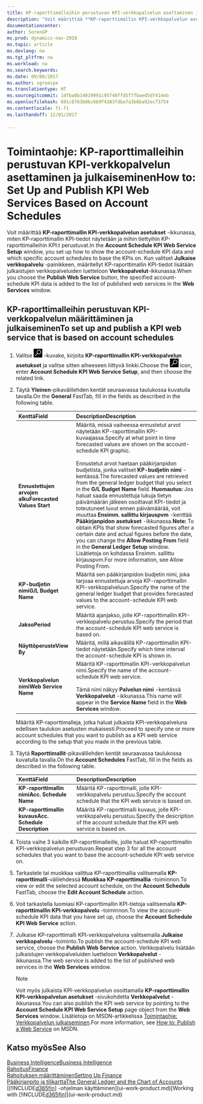 ```yaml
---
title: KP-raporttimalleihin perustuvan KPI-verkkopalvelun asettaminen ja julkaiseminen
description: "Voit määrittää **KP-raporttimallin KPI-verkkopalvelun asetukset** -ikkunassa, miten KP-raporttimallin KPI-tiedot näytetään ja mihin tiettyihin KP-raporttimalleihin KPI:t perustuvat."
documentationcenter: 
author: SorenGP
ms.prod: dynamics-nav-2018
ms.topic: article
ms.devlang: na
ms.tgt_pltfrm: na
ms.workload: na
ms.search.keywords: 
ms.date: 09/08/2017
ms.author: sgroespe
ms.translationtype: HT
ms.sourcegitcommit: 1dfba8b14019991c95f40ffd5f7fbaed5df414eb
ms.openlocfilehash: 691c8763b8bc6b9f4383fdba7a3b6ba92ec73754
ms.contentlocale: fi-fi
ms.lasthandoff: 12/01/2017

---
```

# <a name="how-to-set-up-and-publish-kpi-web-services-based-on-account-schedules"></a><span data-ttu-id="8f846-103">Toimintaohje: KP-raporttimalleihin perustuvan KPI-verkkopalvelun asettaminen ja julkaiseminen</span><span class="sxs-lookup"><span data-stu-id="8f846-103">How to: Set Up and Publish KPI Web Services Based on Account Schedules</span></span>
<span data-ttu-id="8f846-104">Voit määrittää **KP-raporttimallin KPI-verkkopalvelun asetukset** -ikkunassa, miten KP-raporttimallin KPI-tiedot näytetään ja mihin tiettyihin KP-raporttimalleihin KPI:t perustuvat.</span><span class="sxs-lookup"><span data-stu-id="8f846-104">In the **Account Schedule KPI Web Service Setup** window, you set up how to show the account-schedule KPI data and which specific account schedules to base the KPIs on.</span></span> <span data-ttu-id="8f846-105">Kun valitset **Julkaise verkkopalvelu** -painikkeen, määritellyt KP-raporttimallin KPI-tiedot lisätään julkaistujen verkkopalveluiden luetteloon **Verkkopalvelut**-ikkunassa.</span><span class="sxs-lookup"><span data-stu-id="8f846-105">When you choose the **Publish Web Service** button, the specified account-schedule KPI data is added to the list of published web services in the **Web Services** window.</span></span>  

## <a name="to-set-up-and-publish-a-kpi-web-service-that-is-based-on-account-schedules"></a><span data-ttu-id="8f846-106">KP-raporttimalleihin perustuvan KPI-verkkopalvelun määrittäminen ja julkaiseminen</span><span class="sxs-lookup"><span data-stu-id="8f846-106">To set up and publish a KPI web service that is based on account schedules</span></span>  

1.  <span data-ttu-id="8f846-107">Valitse ![Etsi sivu tai raportti](media/ui-search/search_small.png "Etsi sivu tai raportti -kuvake") -kuvake, kirjoita **KP-raporttimallin KPI-verkkopalvelun asetukset** ja valitse sitten aiheeseen liittyvä linkki.</span><span class="sxs-lookup"><span data-stu-id="8f846-107">Choose the ![Search for Page or Report](media/ui-search/search_small.png "Search for Page or Report icon") icon, enter **Account Schedule KPI Web Service Setup**, and then choose the related link.</span></span>  
2.  <span data-ttu-id="8f846-108">Täytä **Yleinen**-pikavälilehden kentät seuraavassa taulukossa kuvatulla tavalla.</span><span class="sxs-lookup"><span data-stu-id="8f846-108">On the **General** FastTab, fill in the fields as described in the following table.</span></span>  

    |<span data-ttu-id="8f846-109">Kenttä</span><span class="sxs-lookup"><span data-stu-id="8f846-109">Field</span></span>|<span data-ttu-id="8f846-110">Description</span><span class="sxs-lookup"><span data-stu-id="8f846-110">Description</span></span>|  
    |---------------------------------|---------------------------------------|  
    |<span data-ttu-id="8f846-111">**Ennustettujen arvojen alku**</span><span class="sxs-lookup"><span data-stu-id="8f846-111">**Forecasted Values Start**</span></span>|<span data-ttu-id="8f846-112">Määritä, missä vaiheessa ennustetut arvot näytetään KP-raporttimallin KPI-kuvaajassa.</span><span class="sxs-lookup"><span data-stu-id="8f846-112">Specify at what point in time forecasted values are shown on the account-schedule KPI graphic.</span></span><br /><br /> <span data-ttu-id="8f846-113">Ennustetut arvot haetaan pääkirjanpidon budjetista, jonka valitset **KP-budjetin nimi** -kentässä.</span><span class="sxs-lookup"><span data-stu-id="8f846-113">The forecasted values are retrieved from the general ledger budget that you select in the **G/L Budget Name** field.</span></span> <span data-ttu-id="8f846-114">**Huomautus:** Jos haluat saada ennustettuja lukuja tietyn päivämäärän jälkeen osoittavat KPI-tiedot ja toteutuneet luvut ennen päivämäärää, voit muuttaa **Ensimm. sallittu kirjauspvm** -kenttää **Pääkirjanpidon asetukset** -ikkunassa.</span><span class="sxs-lookup"><span data-stu-id="8f846-114">**Note:**  To obtain KPIs that show forecasted figures after a certain date and actual figures before the date, you can change the **Allow Posting From** field in the **General Ledger Setup** window.</span></span> <span data-ttu-id="8f846-115">Lisätietoja on kohdassa Ensimm. sallittu kirjauspvm.</span><span class="sxs-lookup"><span data-stu-id="8f846-115">For more information, see Allow Posting From.</span></span>|  
    |<span data-ttu-id="8f846-116">**KP-budjetin nimi**</span><span class="sxs-lookup"><span data-stu-id="8f846-116">**G/L Budget Name**</span></span>|<span data-ttu-id="8f846-117">Määritä sen pääkirjanpidon budjetin nimi, joka tarjoaa ennustettuja arvoja KP-raporttimallin KPI-verkkopalveluun.</span><span class="sxs-lookup"><span data-stu-id="8f846-117">Specify the name of the general ledger budget that provides forecasted values to the account-schedule KPI web service.</span></span>|  
    |<span data-ttu-id="8f846-118">**Jakso**</span><span class="sxs-lookup"><span data-stu-id="8f846-118">**Period**</span></span>|<span data-ttu-id="8f846-119">Määritä ajanjakso, jolle KP-raporttimallin KPI-verkkopalvelu perustuu.</span><span class="sxs-lookup"><span data-stu-id="8f846-119">Specify the period that the account-schedule KPI web service is based on.</span></span>|  
    |<span data-ttu-id="8f846-120">**Näyttöperuste**</span><span class="sxs-lookup"><span data-stu-id="8f846-120">**View By**</span></span>|<span data-ttu-id="8f846-121">Määritä, millä aikavälillä KP-raporttimallin KPI-tiedot näytetään.</span><span class="sxs-lookup"><span data-stu-id="8f846-121">Specify which time interval the account-schedule KPI is shown in.</span></span>|  
    |<span data-ttu-id="8f846-122">**Verkkopalvelun nimi**</span><span class="sxs-lookup"><span data-stu-id="8f846-122">**Web Service Name**</span></span>|<span data-ttu-id="8f846-123">Määritä KP-raporttimallin KPI-verkkopalvelun nimi.</span><span class="sxs-lookup"><span data-stu-id="8f846-123">Specify the name of the account-schedule KPI web service.</span></span><br /><br /> <span data-ttu-id="8f846-124">Tämä nimi näkyy **Palvelun nimi** -kentässä **Verkkopalvelut** -ikkunassa.</span><span class="sxs-lookup"><span data-stu-id="8f846-124">This name will appear in the **Service Name** field in the **Web Services** window.</span></span>|  

    <span data-ttu-id="8f846-125">Määritä KP-raporttimalleja, jotka haluat julkaista KPI-verkkopalveluna edellisen taulukon asetusten mukaisesti.</span><span class="sxs-lookup"><span data-stu-id="8f846-125">Proceed to specify one or more account schedules that you want to publish as a KPI web service according to the setup that you made in the previous table.</span></span>  

3.  <span data-ttu-id="8f846-126">Täytä **Raporttimallit**-pikavälilehden kentät seuraavassa taulukossa kuvatulla tavalla.</span><span class="sxs-lookup"><span data-stu-id="8f846-126">On the **Account Schedules** FastTab, fill in the fields as described in the following table.</span></span>  

    |<span data-ttu-id="8f846-127">Kenttä</span><span class="sxs-lookup"><span data-stu-id="8f846-127">Field</span></span>|<span data-ttu-id="8f846-128">Description</span><span class="sxs-lookup"><span data-stu-id="8f846-128">Description</span></span>|  
    |---------------------------------|---------------------------------------|  
    |<span data-ttu-id="8f846-129">**KP-raporttimallin nimi**</span><span class="sxs-lookup"><span data-stu-id="8f846-129">**Acc. Schedule Name**</span></span>|<span data-ttu-id="8f846-130">Määritä KP-raporttimalli, jolle KPI-verkkopalvelu perustuu.</span><span class="sxs-lookup"><span data-stu-id="8f846-130">Specify the account schedule that the KPI web service is based on.</span></span>|  
    |<span data-ttu-id="8f846-131">**KP-raporttimallin kuvaus**</span><span class="sxs-lookup"><span data-stu-id="8f846-131">**Acc. Schedule Description**</span></span>|<span data-ttu-id="8f846-132">Määritä KP-raporttimalli kuvaus, jolle KPI-verkkopalvelu perustuu.</span><span class="sxs-lookup"><span data-stu-id="8f846-132">Specify the description of the account schedule that the KPI web service is based on.</span></span>|  

4.  <span data-ttu-id="8f846-133">Toista vaihe 3 kaikille KP-raporttimalleille, joille haluat KP-raporttimallin KPI-verkkopalvelun perustuvan.</span><span class="sxs-lookup"><span data-stu-id="8f846-133">Repeat step 3 for all the account schedules that you want to base the account-schedule KPI web service on.</span></span>  
5.  <span data-ttu-id="8f846-134">Tarkastele tai muokkaa valittua KP-raporttimallia valitsemalla **KP-raporttimalli**-välilehdessä **Muokkaa KP-raporttimallia** -toiminnon.</span><span class="sxs-lookup"><span data-stu-id="8f846-134">To view or edit the selected account schedule, on the **Account Schedule** FastTab, choose the **Edit Account Schedule** action.</span></span>  
6.  <span data-ttu-id="8f846-135">Voit tarkastella luomiasi KP-raporttimallin KPI-tietoja valitsemalla **KP-raporttimallin KPI-verkkopalvelu** -toiminnon.</span><span class="sxs-lookup"><span data-stu-id="8f846-135">To view the account-schedule KPI data that you have set up, choose the **Account Schedule KPI Web Service** action.</span></span>  
7.  <span data-ttu-id="8f846-136">Julkaise KP-raporttimalli KPI-verkkopalveluna valitsemalla **Julkaise verkkopalvelu** -toiminto.</span><span class="sxs-lookup"><span data-stu-id="8f846-136">To publish the account-schedule KPI web service, choose the **Publish Web Service** action.</span></span> <span data-ttu-id="8f846-137">Verkkopalvelu lisätään julkaistujen verkkopalveluiden luetteloon **Verkkopalvelut** -ikkunassa.</span><span class="sxs-lookup"><span data-stu-id="8f846-137">The web service is added to the list of published web services in the **Web Services** window.</span></span>  

    > [!NOTE]  
    >  <span data-ttu-id="8f846-138">Voit myös julkaista KPI-verkkopalvelun osoittamalla **KP-raporttimallin KPI-verkkopalvelun asetukset** -sivukohdetta **Verkkopalvelut** -ikkunassa.</span><span class="sxs-lookup"><span data-stu-id="8f846-138">You can also publish the KPI web service by pointing to the **Account Schedule KPI Web Service Setup** page object from the **Web Services** window.</span></span> <span data-ttu-id="8f846-139">Lisätietoja on MSDN-artikkelissa [Toimintaohje: Verkkopalvelun julkaiseminen](https://msdn.microsoft.com/en-us/library/dd338978.aspx).</span><span class="sxs-lookup"><span data-stu-id="8f846-139">For more information, see [How to: Publish a Web Service](https://msdn.microsoft.com/en-us/library/dd338978.aspx) on MSDN.</span></span>  

## <a name="see-also"></a><span data-ttu-id="8f846-140">Katso myös</span><span class="sxs-lookup"><span data-stu-id="8f846-140">See Also</span></span>  
[<span data-ttu-id="8f846-141">Business Intelligence</span><span class="sxs-lookup"><span data-stu-id="8f846-141">Business Intelligence</span></span>](bi.md)  
[<span data-ttu-id="8f846-142">Rahoitus</span><span class="sxs-lookup"><span data-stu-id="8f846-142">Finance</span></span>](finance.md)  
[<span data-ttu-id="8f846-143">Rahoituksen määrittäminen</span><span class="sxs-lookup"><span data-stu-id="8f846-143">Setting Up Finance</span></span>](finance-setup-finance.md)  
[<span data-ttu-id="8f846-144">Pääkirjanpito ja tilikartta</span><span class="sxs-lookup"><span data-stu-id="8f846-144">The General Ledger and the Chart of Accounts</span></span>](finance-general-ledger.md)  
<span data-ttu-id="8f846-145">[[!INCLUDE[d365fin](includes/d365fin_md.md)] -ohjelman käyttäminen](ui-work-product.md)</span><span class="sxs-lookup"><span data-stu-id="8f846-145">[Working with [!INCLUDE[d365fin](includes/d365fin_md.md)]](ui-work-product.md)</span></span>


